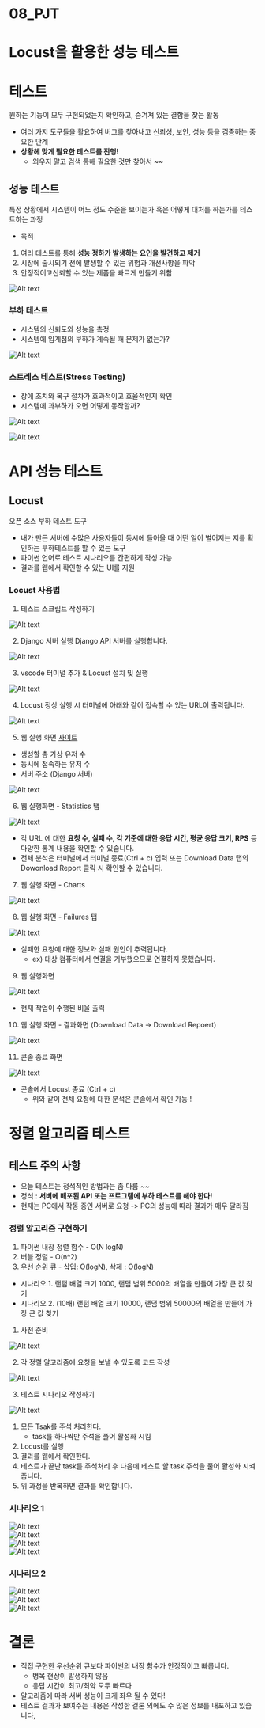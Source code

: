 # 08_PJT

# Locust을 활용한 성능 테스트

# 테스트

원하는 기능이 모두 구현되었는지 확인하고, 숨겨져 있는 결함을 찾는 활동

- 여러 가지 도구들을 활요하여 버그를 찾아내고 신뢰성, 보안, 성능 등을 검증하는 중요한 단계
- **상황헤 맞게 필요한 테스트를 진행!**
  - 외우지 말고 검색 통해 필요한 것만 찾아서 ~~

## 성능 테스트

특정 상황에서 시스템이 어느 정도 수준을 보이는가 혹은 어떻게 대처를 하는가를 테스트하는 과정

- 목적

1. 여러 테스트를 통해 **성능 정하가 발생하는 요인을 발견하고 제거**
2. 시장에 출시되기 전에 발생할 수 있는 위험과 개선사항을 파악
3. 안정적이고신뢰할 수 있는 제품을 빠르게 만들기 위함

![Alt text](image.png)

### 부하 테스트

- 시스템의 신뢰도와 성능을 측정
- 시스템에 임계점의 부하가 계속될 때 문제가 없는가?

![Alt text](image-1.png)

### 스트레스 테스트(Stress Testing)

- 장애 조치와 복구 절차가 효과적이고 효율적인지 확인
- 시스템에 과부하가 오면 어떻게 동작할까?

![Alt text](image-2.png)

![Alt text](image-3.png)

# API 성능 테스트

## Locust

오픈 소스 부하 테스트 도구

- 내가 만든 서버에 수많은 사용자들이 동시에 들어올 때 어떤 일이 벌어지는 지를 확인하는 부하테스트를 할 수 있는 도구
- 파이썬 언어로 테스트 시나리오를 간편하게 작성 가능
- 결과를 웹에서 확인할 수 있는 UI를 지원

### Locust 사용법

1. 테스트 스크립트 작성하기

![Alt text](image-4.png)

2. Django 서버 실행 Django API 서버를 실행합니다.

![Alt text](image-5.png)

3. vscode 터미널 추가 & Locust 설치 및 실행

![Alt text](image-6.png)

4. Locust 정상 실행 시 터미널에 아래와 같이 접속할 수 있는 URL이 출력됩니다.

![Alt text](image-7.png)

5. 웹 실행 화면 [사이트](http://localhost:8089/)

- 생성할 총 가상 유저 수
- 동시에 접속하는 유저 수
- 서버 주소 (Django 서버)

![Alt text](image-8.png)

6. 웹 실행화면 - Statistics 탭

![Alt text](image-9.png)

- 각 URL 에 대한 **요청 수, 실패 수, 각 기준에 대한 응답 시간, 평균 응답 크기, RPS** 등 다양한 통계 내용을 확인할 수 있습니다.
- 전체 분석은 터미널에서 터미널 종료(Ctrl + c) 입력 또는 Download Data 탭의 Dowonload Report 클릭 시 확인할 수 있습니다.

7. 웹 실행 화면 - Charts

![Alt text](image-10.png)

8. 웹 실행 화면 - Failures 탭

![Alt text](image-11.png)

- 실패한 요청에 대한 정보와 실패 원인이 추력됩니다.
  - ex) 대상 컴퓨터에서 연결을 거부했으므로 연결하지 못했습니다.

9. 웹 실행화면

![Alt text](image-12.png)

- 현재 작업이 수행된 비울 출력

10. 웹 실행 화면 - 결과화면 (Download Data -> Download Repoert)

![Alt text](image-13.png)

11. 콘솔 종료 화면

![Alt text](image-14.png)

- 콘솔에서 Locust 종료 (Ctrl + c)
  - 위와 같이 전체 요청에 대한 분석은 콘솔에서 확인 가능 !

# 정렬 알고리즘 테스트

## 테스트 주의 사항

- 오늘 테스트는 정석적인 방법과는 좀 다름 ~~
- 정석 : **서버에 배포된 API 또는 프로그램에 부하 테스트를 해야 한다!**
- 현재는 PC에서 작동 중인 서버로 요청 -> PC의 성능에 따라 결과가 매우 달라짐

### 정렬 알고리즘 구현하기

1. 파이썬 내장 정렬 함수 - O(N logN)
2. 버블 정렬 - O(n^2)
3. 우선 순위 큐 - 삽입: O(logN), 삭제 : O(logN)

- 시나리오 1. 랜텀 배열 크기 1000, 랜덤 범위 5000의 배열을 만들어 가장 큰 값 찾기
- 시나리오 2. (10배) 랜텀 배열 크기 10000, 랜덤 범위 50000의 배열을 만들어 가장 큰 값 찾기

1. 사전 준비

![Alt text](image-15.png)

2. 각 정렬 알고리즘에 요청을 보낼 수 있도록 코드 작성

![Alt text](image-16.png)

3. 테스트 시나리오 작성하기

![Alt text](image-17.png)

1. 모든 Tsak를 주석 처리한다.
   - task를 하나씩만 주석을 풀어 활성화 시킴
2. Locust를 실행
3. 결과를 웹에서 확인한다.
4. 테스트가 끝난 task를 주석처리 후 다음에 테스트 할 task 주석을 풀어 활성화 시켜줍니다.
5. 위 과정을 반복하면 결과를 확인합니다.

### 시나리오 1

![Alt text](image-18.png)  
![Alt text](image-19.png)  
![Alt text](image-20.png)  
![Alt text](image-21.png)

### 시나리오 2

![Alt text](image-22.png)  
![Alt text](image-23.png)  
![Alt text](image-24.png)

# 결론

- 직접 구현한 우선순위 큐보다 파이썬의 내장 함수가 안정적이고 빠릅니다.
  - 병목 현상이 발생하지 않음
  - 응답 시간이 최고/최악 모두 빠르다
- 알고리즘에 따라 서버 성능이 크게 좌우 될 수 있다!
- 테스트 결과가 보여주는 내용은 작성한 결론 외에도 수 많은 정보를 내포하고 있습니다,
